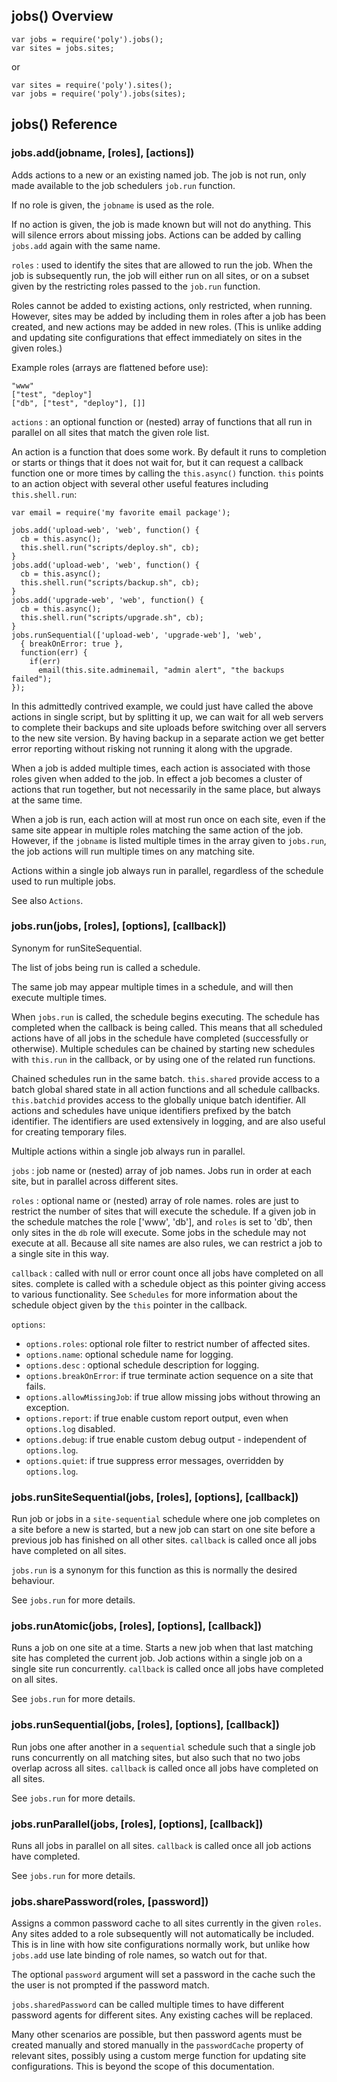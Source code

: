 ## jobs() Overview

    var jobs = require('poly').jobs();
    var sites = jobs.sites;
    
or

    var sites = require('poly').sites();
    var jobs = require('poly').jobs(sites);
    

## jobs() Reference

### jobs.add(jobname, [roles], [actions])

Adds actions to a new or an existing named job. The job is not run, only
made available to the job schedulers `job.run` function.

If no role is given, the `jobname` is used as the role.

If no action is given, the job is made known but will not do anything. This
will silence errors about missing jobs. Actions can be added by calling
`jobs.add` again with the same name.

`roles` : used to identify the sites that are allowed to run the job. When
the job is subsequently run, the job will either run on all sites, or on a
subset given by the restricting roles passed to the `job.run` function.

Roles cannot be added to existing actions, only restricted, when running.
However, sites may be added by including them in roles after a job has been
created, and new actions may be added in new roles. (This is unlike adding and
updating site configurations that effect immediately on sites in the given
roles.)

Example roles (arrays are flattened before use):

    "www"
    ["test", "deploy"]
    ["db", ["test", "deploy"], []]

`actions` : an optional function or (nested) array of functions that all run
in parallel on all sites that match the given role list.

An action is a function that does some work. By default it runs to completion
or starts or things that it does not wait for, but it can request a callback
function one or more times by calling the `this.async()` function. `this`
points to an action object with several other useful features including
`this.shell.run`:

    var email = require('my favorite email package');
    
    jobs.add('upload-web', 'web', function() {
      cb = this.async();
      this.shell.run("scripts/deploy.sh", cb);
    }
    jobs.add('upload-web', 'web', function() {
      cb = this.async();
      this.shell.run("scripts/backup.sh", cb);
    }
    jobs.add('upgrade-web', 'web', function() {
      cb = this.async();
      this.shell.run("scripts/upgrade.sh", cb);
    }
    jobs.runSequential(['upload-web', 'upgrade-web'], 'web',
      { breakOnError: true },
      function(err) {
        if(err)
          email(this.site.adminemail, "admin alert", "the backups failed");
    });

In this admittedly contrived example, we could just have called the
above actions in single script, but by splitting it up, we can wait
for all web servers to complete their backups and site uploads before
switching over all servers to the new site version. By having backup
in a separate action we get better error reporting without risking not
running it along with the upgrade.

When a job is added multiple times, each action is associated with
those roles given when added to the job. In effect a job becomes a
cluster of actions that run together, but not necessarily in the same
place, but always at the same time.

When a job is run, each action will at most run once on each site,
even if the same site appear in multiple roles matching the same
action of the job. However, if the `jobname` is listed multiple times
in the array given to `jobs.run`, the job actions will run multiple
times on any matching site.

Actions within a single job always run in parallel, regardless of the
schedule used to run multiple jobs.

See also `Actions`.

### jobs.run(jobs, [roles], [options], [callback])

Synonym for runSiteSequential.

The list of jobs being run is called a schedule.

The same job may appear multiple times in a schedule, and will then
execute multiple times.

When `jobs.run` is called, the schedule begins executing. The schedule
has completed when the callback is being called. This means that all
scheduled actions have of all jobs in the schedule have completed
(successfully or otherwise). Multiple schedules can be chained by
starting new schedules with `this.run` in the callback, or by using
one of the related run functions.

Chained schedules run in the same batch. `this.shared` provide access
to a batch global shared state in all action functions and all
schedule callbacks. `this.batchid` provides access to the globally
unique batch identifier. All actions and schedules have unique
identifiers prefixed by the batch identifier. The identifiers are used
extensively in logging, and are also useful for creating temporary
files.


Multiple actions within a single job always run in parallel.

`jobs` : job name or (nested) array of job names. Jobs run in order at
each site, but in parallel across different sites.

`roles` : optional name or (nested) array of role names. roles are
just to restrict the number of sites that will execute the schedule.
If a given job in the schedule matches the role ['www', 'db'], and
`roles` is set to 'db', then only sites in the `db` role will execute.
Some jobs in the schedule may not execute at all. Because all site
names are also rules, we can restrict a job to a single site in this
way.

`callback` : called with null or error count once all jobs have
completed on all sites. complete is called with a schedule object as
this pointer giving access to various functionality. See `Schedules`
for more information about the schedule object given by the `this`
pointer in the callback.

`options`:

- `options.roles`: optional role filter to restrict number of affected sites.
- `options.name`: optional schedule name for logging.
- `options.desc` : optional schedule description for logging.
- `options.breakOnError`: if true terminate action sequence on a site that fails.
- `options.allowMissingJob`: if true allow missing jobs without throwing an exception.
- `options.report`: if true enable custom report output, even when `options.log` disabled.
- `options.debug`: if true enable custom debug output - independent of `options.log`.
- `options.quiet`: if true suppress error messages, overridden by `options.log`.

### jobs.runSiteSequential(jobs, [roles], [options], [callback])

Run job or jobs in a `site-sequential` schedule where one job
completes on a site before a new is started, but a new job can start
on one site before a previous job has finished on all other sites.
`callback` is called once all jobs have completed on all sites.

`jobs.run` is a synonym for this function as this is normally the
desired behaviour.

See `jobs.run` for more details.

### jobs.runAtomic(jobs, [roles], [options], [callback])

Runs a job on one site at a time. Starts a new job when that last
matching site has completed the current job. Job actions within a
single job on a single site run concurrently. `callback` is called
once all jobs have completed on all sites.

See `jobs.run` for more details.

### jobs.runSequential(jobs, [roles], [options], [callback])

Run jobs one after another in a `sequential` schedule such that a
single job runs concurrently on all matching sites, but also such that
no two jobs overlap across all sites. `callback` is called once all
jobs have completed on all sites.

See `jobs.run` for more details.

### jobs.runParallel(jobs, [roles], [options], [callback])

Runs all jobs in parallel on all sites. `callback` is called once all
job actions have completed.

See `jobs.run` for more details.

### jobs.sharePassword(roles, [password])

Assigns a common password cache to all sites currently in the given
`roles`. Any sites added to a role subsequently will not automatically
be included. This is in line with how site configurations normally
work, but unlike how `jobs.add` use late binding of role names, so
watch out for that.

The optional `password` argument will set a password in the cache such
the the user is not prompted if the password match.

`jobs.sharedPassword` can be called multiple times to have different
password agents for different sites. Any existing caches will be
replaced.

Many other scenarios are possible, but then password agents must be
created manually and stored manually in the `passwordCache` property
of relevant sites, possibly using a custom merge function for updating
site configurations. This is beyond the scope of this documentation.

